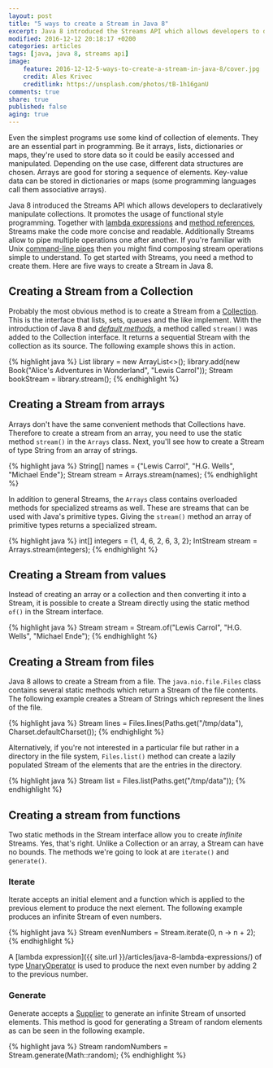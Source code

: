 ```yaml
---
layout: post
title: "5 ways to create a Stream in Java 8"
excerpt: Java 8 introduced the Streams API which allows developers to declaratively manipulate collections. Here are five ways to create a Stream in Java 8.
modified: 2016-12-12 20:18:17 +0200
categories: articles
tags: [java, java 8, streams api]
image:
    feature: 2016-12-12-5-ways-to-create-a-stream-in-java-8/cover.jpg
    credit: Ales Krivec
    creditlink: https://unsplash.com/photos/tB-1h16ganU
comments: true
share: true
published: false
aging: true
---
```


Even the simplest programs use some kind of collection of elements. They are an essential part in programming. Be it arrays, lists, dictionaries or maps, they're used to store data so it could be easily accessed and manipulated. Depending on the use case, different data structures are chosen. Arrays are good for storing a sequence of elements. Key-value data can be stored in dictionaries or maps (some programming languages call them associative arrays).

Java 8 introduced the Streams API which allows developers to declaratively manipulate collections. It promotes the usage of functional style programming. Together with [lambda expressions]({{site.url}}/articles/java-8-lambda-expressions/ "Overview of lambda expressions in Java 8") and [method references]({{site.url}}/articles/four-types-of-method-references-in-java-8/ "4 types of method references in Java 8"), Streams make the code more concise and readable. Additionally Streams allow to pipe multiple operations one after another. If you're familiar with Unix [command-line pipes](http://www.westwind.com/reference/os-x/commandline/pipes.html "Command-line pipes") then you might find composing stream operations simple to understand. To get started with Streams, you need a method to create them. Here are five ways to create a Stream in Java 8.

## Creating a Stream from a Collection

Probably the most obvious method is to create a Stream from a [Collection](https://docs.oracle.com/javase/8/docs/api/java/util/Collection.html "Collection Javadoc"). This is the interface that lists, sets, queues and the like implement. With the introduction of Java 8 and [*default methods*](https://docs.oracle.com/javase/tutorial/java/IandI/defaultmethods.html "Default Methods in Java"), a method called `stream()` was added to the Collection interface. It returns a sequential Stream with the collection as its source. The following example shows this in action.

{% highlight java %}
List<Book> library = new ArrayList<>();
library.add(new Book("Alice's Adventures in Wonderland", "Lewis Carrol"));
Stream<Book> bookStream = library.stream();
{% endhighlight %}

## Creating a Stream from arrays

Arrays don't have the same convenient methods that Collections have. Therefore to create a stream from an array, you need to use the static method `stream()` in the `Arrays` class. Next, you'll see how to create a Stream of type String from an array of strings.

{% highlight java %}
String[] names = {"Lewis Carrol", "H.G. Wells", "Michael Ende"};
Stream<String> stream = Arrays.stream(names);
{% endhighlight %}

In addition to general Streams, the `Arrays` class contains overloaded methods for specialized streams as well. These are streams that can be used with Java's primitive types. Giving the `stream()` method an array of primitive types returns a specialized stream.

{% highlight java %}
int[] integers = {1, 4, 6, 2, 6, 3, 2};
IntStream stream = Arrays.stream(integers);
{% endhighlight %}

## Creating a Stream from values

Instead of creating an array or a collection and then converting it into a Stream, it is possible to create a Stream directly using the static method `of()` in the Stream interface.

{% highlight java %}
Stream<String> stream = Stream.of("Lewis Carrol", "H.G. Wells", "Michael Ende");
{% endhighlight %}

## Creating a Stream from files

Java 8 allows to create a Stream from a file. The `java.nio.file.Files` class contains several static methods which return a Stream of the file contents. The following example creates a Stream of Strings which represent the lines of the file.

{% highlight java %}
Stream<String> lines = Files.lines(Paths.get("/tmp/data"), Charset.defaultCharset());
{% endhighlight %}

Alternatively, if you're not interested in a particular file but rather in a directory in the file system, `Files.list()` method can create a lazily populated Stream of the elements that are the entries in the directory.

{% highlight java %}
Stream<Path> list = Files.list(Paths.get("/tmp/data"));
{% endhighlight %}

## Creating a stream from functions

Two static methods in the Stream interface allow you to create *infinite* Streams. Yes, that's right. Unlike a Collection or an array, a Stream can have no bounds. The methods we're going to look at are `iterate()` and `generate()`.

### Iterate

Iterate accepts an initial element and a function which is applied to the previous element to produce the next element. The following example produces an infinite Stream of even numbers.

{% highlight java %}
Stream<Integer> evenNumbers = Stream.iterate(0, n -> n + 2);
{% endhighlight %}

A [lambda expression]({{ site.url }}/articles/java-8-lambda-expressions/) of type [UnaryOperator](https://docs.oracle.com/javase/8/docs/api/java/util/function/UnaryOperator.html "UnaryOperator JavaDoc") is used to produce the next even number by adding 2 to the previous number.

### Generate

Generate accepts a [Supplier](https://docs.oracle.com/javase/8/docs/api/java/util/function/Supplier.html "Supplier JavaDoc") to generate an infinite Stream of unsorted elements. This method is good for generating a Stream of random elements as can be seen in the following example.

{% highlight java %}
Stream<Double> randomNumbers = Stream.generate(Math::random);
{% endhighlight %}
